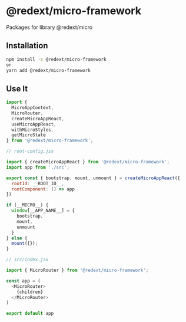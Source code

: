 # @redext/micro-framework

Packages for library @redext/micro

## Installation

```bash
npm install -s @redext/micro-framework
or
yarn add @redext/micro-framework
```

## Use It

```js
import {
  MicroAppContext,
  MicroRouter,
  createMicroAppReact,
  useMicroAppReact,
  withMicroStyles,
  getMicroState
} from '@redext/micro-framework';
```

```js
// root-config.jsx

import { createMicroAppReact } from '@redext/micro-framework';
import app from './src';

export const { bootstrap, mount, unmount } = createMicroAppReact({
  rootId: __ROOT_ID__,
  rootComponent: () => app
})

if (__MICRO__) {
  window[__APP_NAME__] = {
    bootstrap,
    mount,
    unmount
  }
} else {
  mount({});
}
```

```js
// src/index.jsx

import { MicroRouter } from '@redext/micro-framework';

const app = (
  <MicroRouter>
    {children}
  </MicroRouter>
)

export default app
```
